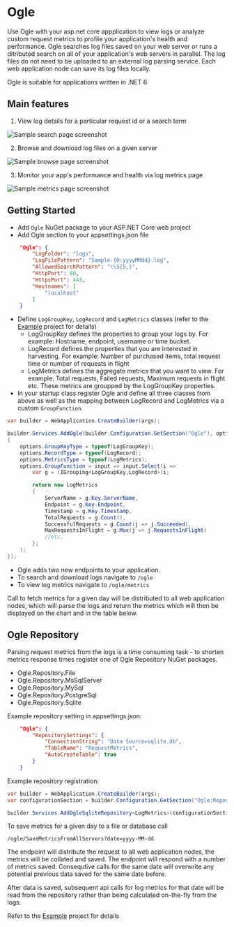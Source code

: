 # Ogle
Use Ogle with your asp.net core appplication to view logs or analyze custom request metrics to profile your application's health and performance.
Ogle searches log files saved on your web server or runs a ditributed search on all of your application's web servers in parallel.
The log files do not need to be uploaded to an external log parsing service. Each web application node can save its log files locally.

Ogle is suitable for applications written in .NET 6

## Main features
1. View log details for a particular request id or a search term

![Sample search page screenshot](https://cdn.jsdelivr.net/gh/kurtcz/ogle/docs/search.png)

2. Browse and download log files on a given server

![Sample browse page screenshot](https://cdn.jsdelivr.net/gh/kurtcz/ogle/docs/browse.png)

3. Monitor your app's performance and health via log metrics page

![Sample metrics page screenshot](https://cdn.jsdelivr.net/gh/kurtcz/ogle/docs/metrics.png)

## Getting Started
- Add `Ogle` NuGet package to your ASP.NET Core web project
- Add Ogle section to your appsettings.json file
```json
    "Ogle": {
        "LogFolder": "logs",
        "LogFilePattern": "Sample-{0:yyyyMMdd}.log",
        "AllowedSearchPattern": "\\S{5,}",
        "HttpPort": 80,
        "HttpsPort": 443,
        "Hostnames": [
            "localhost"
        ]
    }
```
- Define `LogGroupKey`, `LogRecord` and `LogMetrics` classes (refer to the [Example](../Example/) project for details)
  - LogGroupKey defines the properties to group your logs by. For example: Hostname, endpoint, username or time bucket.
  - LogRecord defines the properties that you are interested in harvesting. For example: Number of purchased items, total request time or number of requests in flight
  - LogMetrics defines the aggregate metrics that you want to view. For example: Total requests, Failed requests, Maximum requests in flight etc. These metrics are groupped by the LogGroupKey properties.
- In your startup class register Ogle and define all three classes from above as well as the mapping between LogRecord and LogMetrics via a custom `GroupFunction`.
```C#
var builder = WebApplication.CreateBuilder(args);

builder.Services.AddOgle(builder.Configuration.GetSection("Ogle"), options =>
{
    options.GroupKeyType = typeof(LogGroupKey);
    options.RecordType = typeof(LogRecord);
    options.MetricsType = typeof(LogMetrics);
    options.GroupFunction = input => input.Select(i =>
        var g = (IGrouping<LogGroupKey,LogRecord>)i;

        return new LogMetrics
        {
            ServerName = g.Key.ServerName,
            Endpoint = g.Key.Endpoint,
            Timestamp = g.Key.Timestamp,
            TotalRequests = g.Count(),
            SuccessfulRequests = g.Count(j => j.Succeeded),
            MaxRequestsInFlight = g.Max(j => j.RequestsInFlight)
            //etc.
        };
    );
});
```
- Ogle adds two new endpoints to your application.
- To search and download logs navigate to `/ogle`
- To view log metrics navigate to `/ogle/metrics`

Call to fetch metrics for a given day will be distributed to all web application nodes, which will parse the logs and return the metrics which will then be displayed on the chart and in the table below.

## Ogle Repository
Parsing request metrics from the logs is a time consuming task - to shorten metrics response times register one of Ogle Repository NuGet packages. 

- Ogle.Repository.File
- Ogle.Repository.MsSqlServer
- Ogle.Repository.MySql
- Ogle.Repository.PostgreSql
- Ogle.Repository.Sqlite

Example repository setting in appsettings.json:
```json
    "Ogle": {
        "RepositorySettings": {
            "ConnectionString": "Data Source=sqlite.db",
            "TableName": "RequestMetrics",
            "AutoCreateTable": true
        }
    }
```

Example repository registration:
```C#
var builder = WebApplication.CreateBuilder(args);
var configurationSection = builder.Configuration.GetSection("Ogle:RepositorySettings");

builder.Services.AddOgleSqliteRepository<LogMetrics>(configurationSection);
```

To save metrics for a given day to a file or database call

`/ogle/SaveMetricsFromAllServers?date=yyyy-MM-dd`

The endpoint will distribute the request to all web application nodes, the metrics will be collated and saved. The endpoint will respond with a number of metrics saved. Consequtive calls for the same date will overwrite any potential previous data saved for the same date before.

After data is saved, subsequent api calls for log metrics for that date will be read from the repository rather than being calculated on-the-fly from the logs.

Refer to the [Example](../Example/) project for details